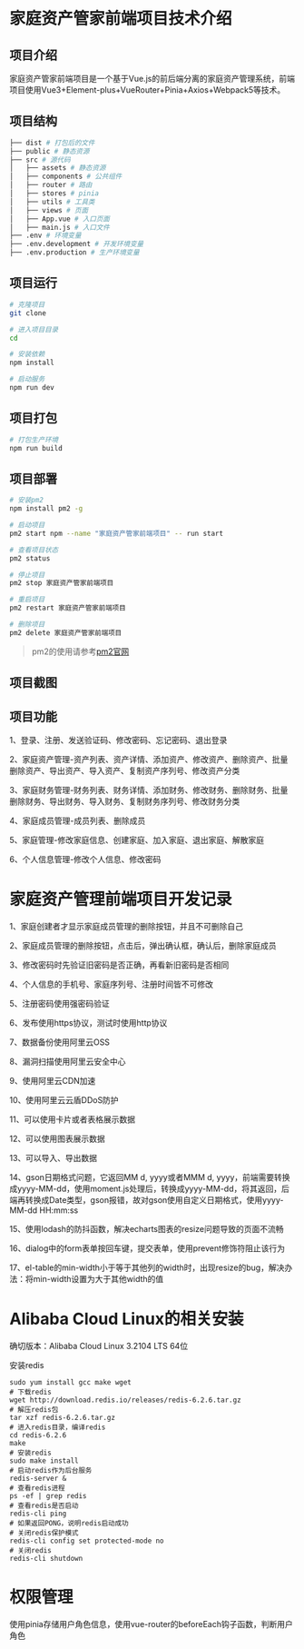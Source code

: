 # 家庭资产管家前端项目技术介绍

## 项目介绍

家庭资产管家前端项目是一个基于Vue.js的前后端分离的家庭资产管理系统，前端项目使用Vue3+Element-plus+VueRouter+Pinia+Axios+Webpack5等技术。

## 项目结构

```bash
├── dist # 打包后的文件
├── public # 静态资源
├── src # 源代码
│   ├── assets # 静态资源
│   ├── components # 公共组件
│   ├── router # 路由
│   ├── stores # pinia
│   ├── utils # 工具类
│   ├── views # 页面
│   ├── App.vue # 入口页面
│   ├── main.js # 入口文件
├── .env # 环境变量
├── .env.development # 开发环境变量
├── .env.production # 生产环境变量
```

## 项目运行

```bash
# 克隆项目
git clone

# 进入项目目录
cd

# 安装依赖
npm install

# 启动服务
npm run dev
```

## 项目打包

```bash
# 打包生产环境
npm run build
```

## 项目部署

```bash
# 安装pm2
npm install pm2 -g

# 启动项目
pm2 start npm --name "家庭资产管家前端项目" -- run start

# 查看项目状态
pm2 status

# 停止项目
pm2 stop 家庭资产管家前端项目

# 重启项目
pm2 restart 家庭资产管家前端项目

# 删除项目
pm2 delete 家庭资产管家前端项目
```
> pm2的使用请参考[pm2官网](https://pm2.keymetrics.io/)

## 项目截图

## 项目功能

1、登录、注册、发送验证码、修改密码、忘记密码、退出登录

2、家庭资产管理-资产列表、资产详情、添加资产、修改资产、删除资产、批量删除资产、导出资产、导入资产、复制资产序列号、修改资产分类

3、家庭财务管理-财务列表、财务详情、添加财务、修改财务、删除财务、批量删除财务、导出财务、导入财务、复制财务序列号、修改财务分类

4、家庭成员管理-成员列表、删除成员

5、家庭管理-修改家庭信息、创建家庭、加入家庭、退出家庭、解散家庭

6、个人信息管理-修改个人信息、修改密码

# 家庭资产管理前端项目开发记录

1、家庭创建者才显示家庭成员管理的删除按钮，并且不可删除自己

2、家庭成员管理的删除按钮，点击后，弹出确认框，确认后，删除家庭成员

3、修改密码时先验证旧密码是否正确，再看新旧密码是否相同

4、个人信息的手机号、家庭序列号、注册时间皆不可修改

5、注册密码使用强密码验证

6、发布使用https协议，测试时使用http协议

7、数据备份使用阿里云OSS

8、漏洞扫描使用阿里云安全中心

9、使用阿里云CDN加速

10、使用阿里云云盾DDoS防护

11、可以使用卡片或者表格展示数据

12、可以使用图表展示数据

13、可以导入、导出数据

14、gson日期格式问题，它返回MM d, yyyy或者MMM d, yyyy，前端需要转换成yyyy-MM-dd，使用moment.js处理后，转换成yyyy-MM-dd，将其返回，后端再转换成Date类型，gson报错，故对gson使用自定义日期格式，使用yyyy-MM-dd HH:mm:ss

15、使用lodash的防抖函数，解决echarts图表的resize问题导致的页面不流畅

16、dialog中的form表单按回车键，提交表单，使用prevent修饰符阻止该行为

17、el-table的min-width小于等于其他列的width时，出现resize的bug，解决办法：将min-width设置为大于其他width的值

# Alibaba Cloud Linux的相关安装

确切版本：Alibaba Cloud Linux  3.2104 LTS 64位

安装redis

```shell
sudo yum install gcc make wget
# 下载redis
wget http://download.redis.io/releases/redis-6.2.6.tar.gz
# 解压redis包
tar xzf redis-6.2.6.tar.gz
# 进入redis目录，编译redis
cd redis-6.2.6
make
# 安装redis
sudo make install
# 启动redis作为后台服务
redis-server &
# 查看redis进程
ps -ef | grep redis
# 查看redis是否启动
redis-cli ping
# 如果返回PONG，说明redis启动成功
# 关闭redis保护模式
redis-cli config set protected-mode no
# 关闭redis
redis-cli shutdown
```
# 权限管理

使用pinia存储用户角色信息，使用vue-router的beforeEach钩子函数，判断用户角色
